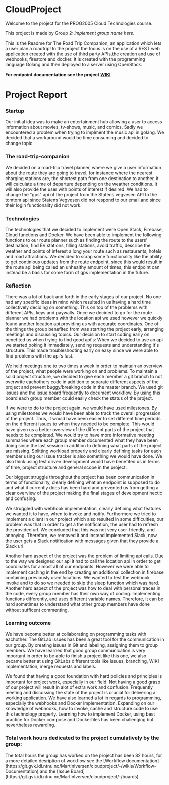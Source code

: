 # CloudProject

Welcome to the project for the PROG2005 Cloud Technologies course. 

This project is made by Group 2: *implement group name here*.

This is the Readme for The Road Trip Companion, an application which lets a user plan a roadtrip! 
In the project the focus is on the use of a REST web application created with the use of third party APIs,the
creation and use of webhooks, firestore and docker. It is created with the programming language Golang and then deployed to a server using
OpenStack.

**For endpoint documentation see the project [WIKI](https://git.gvk.idi.ntnu.no/MartinIversen/cloudproject/-/wikis/home)**

<h1>Project Report</h1>

<h3>Startup</h3>

Our initial idea was to make an entertainment hub allowing a user to access information about movies, tv-shows, music, and comics. Sadly we encountered a problem when trying to implment the music api in golang. We decided that a workaround would be time consuming and decided to change topic. 

<h3>The road-trip-companion</h3>

We decided on a road-trip travel planner, where we give a user information about the route they are going to travel, for instance where the nearest charging stations are, the shortest path from one destination to another, it will calculate a time of departure depending on the weather conditions. It will also provide the user with points of interest if desired. We had to change the "gps" api of the project from the Statens vegvesen API to the tomtom api since Statens Vegvesen did not respond to our email and since their login functionality did not work. 

<h3>Technologies</h3>

The technologies that we decided to implement were Open Stack, Firebase, Cloud functions and Docker. We have been able to implement the following functions to our route planner such as finding the route to the users' destination, find EV stations, filling stations, avoid traffic, describe the weather and points of interest a long your route such as restaurants, hotels and road attractions. We decided to scrap some functionality like the ability to get continious updates from the route endpoint, since this would result in the route api being called an unhealthy amount of times, this endpoint can instead be a basis for some form of gps implementation in the future. 

<h3>Reflection</h3>

There was a lot of back and forth in the early stages of our project. No one had any specific ideas in mind which resulted in us having a hard time collectively deciding on something. This on top of the problems with different APIs, keys and paywalls. Once we decided to go for the route planner we had problems with the location api we used however we quickly found another location api providing us with accurate coordinates. One of the things the group benefited from was starting the project early, arranging meetings and discussing topics. Our decision to start coding early on benefited us when trying to find good api's: When we decided to use an api we started poking it immediately, sending requests and understanding it's structure. This made troubleshooting early on easy since we were able to find problems with the api's fast. 

We held meetings one to two times a week in order to maintain an overview of the project, what people were working on and problems. To maintain a solid project structure, we decided to give each member a git branch to not overwrite eachothers code in addition to separate different aspects of the project and prevent buggy/breaking code in the master branch. We used git issues and the issue board frequently to document workflow. By using this board each group member could easily check the status of the project.

If we were to do to the project again, we would have used milestones. By using milestones we would have been able to track the overall progression of the project. Thus, it would have been easier to set different time periods on the different issues to when they needed to be complete. This would have given us a better overview of the different parts of the project that needs to be completed. We would try to have more informative meeting summaries where each group member documented what they have been doing since the last session in addition to defining what parts of the project are missing. Splitting workload properly and clearly defining tasks for each member using our issue tracker is also something we would have done. We also think using test driven development would have benefited us in terms of time, project structure and general scope in the project.

Our biggest struggle throughout the project has been communication in terms of functionality, clearly defining what an endpoint is supposed to do and what it currently does has been hard and prevented us from getting a clear overview of the project making the final stages of development hectic and confusing.  

We struggled with webhook implementation, clearly defining what features we wanted it to have, when to invoke and notify. Furthermore we tried to implement a client in our project which also resulted in some difficulties, our problem was that in order to get a the notification, the user had to refresh the provided url. We concluded that this was not very user-friendly, and annoying. Therefore, we removed it and instead implemented Slack, now the user gets a Slack notification with messages given that they provide a Slack url.

Another hard aspect of the project was the problem of limiting api calls. Due to the way we designed our api it had to call the location api in order to get coordinates for almost all of our endpoints. However we were able to implement caching in the end by creating an additional collection in firebase containing previously used locations. We wanted to test the webhook invoke and to do so we needed to skip the sleep function which was hard. Another hard aspect of the project was how to deal with personal traces in the code, every group member has their own way of coding. Implementing functions differently, and uses different variable names. Therefore, it can be hard sometimes to understand what other group members have done without sufficent commenting.  

<h3>Learning outcome</h3>

We have become better at collaborating on programming tasks with eachother. The GitLab issues has been a great tool for the communication in our group. By creating issues in Git and labeling, assigning them to group members. We have learned that good group communication is very important in order to be able to finish a project like this one, we also became better at using GitLabs different tools like issues, branching, WIKI implementation, merge requests and labels. 

We found that having a good foundation with hard policies and principles is important for project work, especially in our field. Not having a good grasp of our project will result in alot of extra work and confusion. Frequently meeting and discussing the state of the project is crucial for delivering a working application. We have also learned a lot in regards to programming, especially the webhooks and Docker implementation. Expanding on our knowledge of webhooks, how to invoke, cache and structure code to use this technology properly. Learning how to implement Docker, using best practice for Docker compose and Dockerfiles has been challenging but nevertheless rewarding. 
 
<h3>Total work hours dedicated to the project cumulatively by the group:</h3>
The total hours the group has worked on the project has been 82 hours, for a more detailed desription of workflow see the [Workflow documentation](https://git.gvk.idi.ntnu.no/MartinIversen/cloudproject/-/wikis/Workflow-Documentation) and the [Issue Board](https://git.gvk.idi.ntnu.no/MartinIversen/cloudproject/-/boards). 

